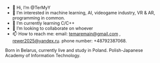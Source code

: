 - 👋 Hi, I’m @TerMyY
- 👀 I’m interested in machine learning, AI, videogame industry, VR & AR, programming in common. 
- 🌱 I’m currently learning C/C++
- 💞️ I’m looking to collaborate on whoever
- 📫 How to reach me: email: temaremain@gmail.com , rewer2025@yandex.ru. phone number: +48792387068.

Born in Belarus, currently live and study in Poland.
Polish-Japanese Academy of Information Technology.

<!---
TerMyY/TerMyY is a ✨ special ✨ repository because its `README.md` (this file) appears on your GitHub profile.
You can click the Preview link to take a look at your changes.
--->
